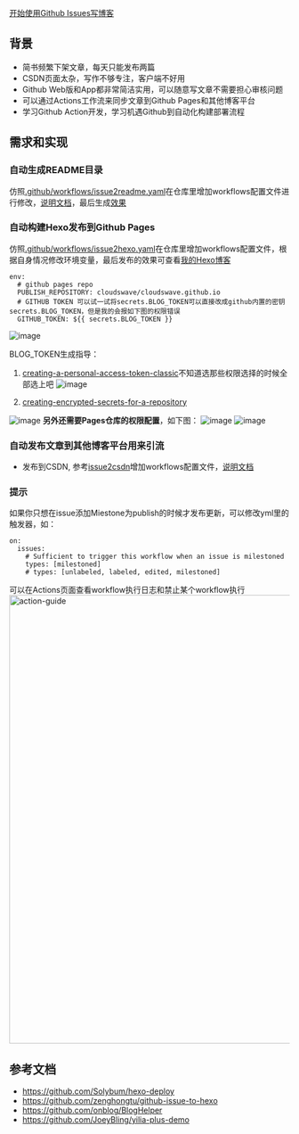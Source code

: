 [开始使用Github Issues写博客](https://github.com/cloudswave/blog/issues/4)

## 背景
- 简书频繁下架文章，每天只能发布两篇
- CSDN页面太杂，写作不够专注，客户端不好用
- Github Web版和App都非常简洁实用，可以随意写文章不需要担心审核问题
- 可以通过Actions工作流来同步文章到Github Pages和其他博客平台
- 学习Github Action开发，学习机遇Github到自动化构建部署流程

<!--增加下面这个more注释为hexo提取本文摘要防止hexo博客主页显示全文-->
<!--more-->
## 需求和实现
### 自动生成README目录
仿照[.github/workflows/issue2readme.yaml](https://github.com/cloudswave/blog/blob/master/.github/workflows/issue2readme.yaml)在仓库里增加workflows配置文件进行修改，[说明文档](https://github.com/bxb100/issueblog#readme)，最后生成[效果](https://github.com/cloudswave/blog/#readme)

### 自动构建Hexo发布到Github Pages
仿照[.github/workflows/issue2hexo.yaml](https://github.com/cloudswave/blog/blob/master/.github/workflows/issue2hexo.yaml)在仓库里增加workflows配置文件，根据自身情况修改环境变量，最后发布的效果可查看[我的Hexo博客](cloudswave.github.io)
```
env:
  # github pages repo
  PUBLISH_REPOSITORY: cloudswave/cloudswave.github.io
  # GITHUB TOKEN 可以试一试将secrets.BLOG_TOKEN可以直接改成github内置的密钥secrets.BLOG_TOKEN，但是我的会报如下图的权限错误
  GITHUB_TOKEN: ${{ secrets.BLOG_TOKEN }}
```
![image](https://user-images.githubusercontent.com/5915548/198711776-db2ff7fc-f7ec-4eec-b67f-8a1d162a1964.png)

BLOG_TOKEN生成指导：
1. [creating-a-personal-access-token-classic](https://docs.github.com/en/authentication/keeping-your-account-and-data-secure/creating-a-personal-access-token#creating-a-personal-access-token-classic)不知道选那些权限选择的时候全部选上吧
![image](https://user-images.githubusercontent.com/5915548/198711260-eb252739-105f-472b-8894-a016fc1d28ad.png)

3. [creating-encrypted-secrets-for-a-repository](https://docs.github.com/cn/actions/security-guides/encrypted-secrets#creating-encrypted-secrets-for-a-repository)

![image](https://user-images.githubusercontent.com/5915548/198710315-f180cdb0-baa8-4c16-aa92-fed599bd354f.png)
**另外还需要Pages仓库的权限配置**，如下图：
![image](https://user-images.githubusercontent.com/5915548/198712542-b1c8edfc-4170-426b-885c-0ba691a6934b.png)
![image](https://user-images.githubusercontent.com/5915548/198712367-39502701-4d41-4468-97b7-9b808b92ae62.png)

### 自动发布文章到其他博客平台用来引流
- 发布到CSDN, 参考[issue2csdn](https://github.com/cloudswave/blog/blob/master/.github/workflows/issue2csdn.yml)增加workflows配置文件，[说明文档](https://github.com/cloudswave/issue2csdn#readme)

### 提示
如果你只想在issue添加Miestone为publish的时候才发布更新，可以修改yml里的触发器，如：
```
on:
  issues:
    # Sufficient to trigger this workflow when an issue is milestoned
    types: [milestoned]
    # types: [unlabeled, labeled, edited, milestoned]
```

可以在Actions页面查看workflow执行日志和禁止某个workflow执行
<img width="805" alt="action-guide" src="https://user-images.githubusercontent.com/5915548/198864861-03313485-2a81-4f76-ba44-ec24254a619a.png">

## 参考文档
- https://github.com/Solybum/hexo-deploy
- https://github.com/zenghongtu/github-issue-to-hexo
- https://github.com/onblog/BlogHelper
- https://github.com/JoeyBling/yilia-plus-demo